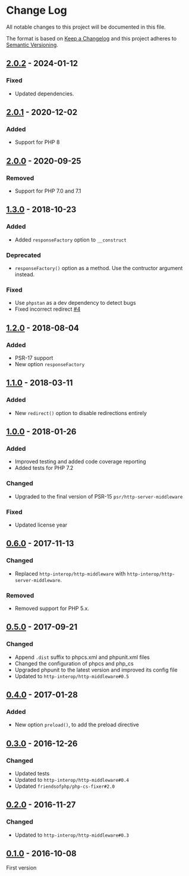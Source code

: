 # Change Log
All notable changes to this project will be documented in this file.

The format is based on [Keep a Changelog](http://keepachangelog.com/)
and this project adheres to [Semantic Versioning](http://semver.org/).

## [2.0.2] - 2024-01-12
### Fixed
- Updated dependencies.

## [2.0.1] - 2020-12-02
### Added
- Support for PHP 8

## [2.0.0] - 2020-09-25
### Removed
- Support for PHP 7.0 and 7.1

## [1.3.0] - 2018-10-23
### Added
- Added `responseFactory` option to `__construct`

### Deprecated
- `responseFactory()` option as a method. Use the contructor argument instead.

### Fixed
- Use `phpstan` as a dev dependency to detect bugs
- Fixed incorrect redirect [#4]

## [1.2.0] - 2018-08-04
### Added
- PSR-17 support
- New option `responseFactory`

## [1.1.0] - 2018-03-11
### Added
- New `redirect()` option to disable redirections entirely

## [1.0.0] - 2018-01-26
### Added
- Improved testing and added code coverage reporting
- Added tests for PHP 7.2

### Changed
- Upgraded to the final version of PSR-15 `psr/http-server-middleware`

### Fixed
- Updated license year

## [0.6.0] - 2017-11-13
### Changed
- Replaced `http-interop/http-middleware` with  `http-interop/http-server-middleware`.

### Removed
- Removed support for PHP 5.x.

## [0.5.0] - 2017-09-21
### Changed
- Append `.dist` suffix to phpcs.xml and phpunit.xml files
- Changed the configuration of phpcs and php_cs
- Upgraded phpunit to the latest version and improved its config file
- Updated to `http-interop/http-middleware#0.5`

## [0.4.0] - 2017-01-28
### Added
- New option `preload()`, to add the preload directive

## [0.3.0] - 2016-12-26
### Changed
- Updated tests
- Updated to `http-interop/http-middleware#0.4`
- Updated `friendsofphp/php-cs-fixer#2.0`

## [0.2.0] - 2016-11-27
### Changed
- Updated to `http-interop/http-middleware#0.3`

## [0.1.0] - 2016-10-08
First version

[#4]: https://github.com/middlewares/https/issues/4

[2.0.2]: https://github.com/middlewares/https/compare/v2.0.1...v2.0.2
[2.0.1]: https://github.com/middlewares/https/compare/v2.0.0...v2.0.1
[2.0.0]: https://github.com/middlewares/https/compare/v1.3.0...v2.0.0
[1.3.0]: https://github.com/middlewares/https/compare/v1.2.0...v1.3.0
[1.2.0]: https://github.com/middlewares/https/compare/v1.1.0...v1.2.0
[1.1.0]: https://github.com/middlewares/https/compare/v1.0.0...v1.1.0
[1.0.0]: https://github.com/middlewares/https/compare/v0.6.0...v1.0.0
[0.6.0]: https://github.com/middlewares/https/compare/v0.5.0...v0.6.0
[0.5.0]: https://github.com/middlewares/https/compare/v0.4.0...v0.5.0
[0.4.0]: https://github.com/middlewares/https/compare/v0.3.0...v0.4.0
[0.3.0]: https://github.com/middlewares/https/compare/v0.2.0...v0.3.0
[0.2.0]: https://github.com/middlewares/https/compare/v0.1.0...v0.2.0
[0.1.0]: https://github.com/middlewares/https/releases/tag/v0.1.0
